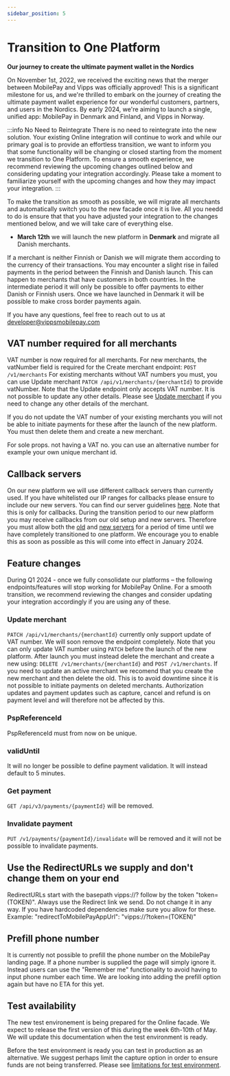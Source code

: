 ```yaml
---
sidebar_position: 5
---
```


# Transition to One Platform

**Our journey to create the ultimate payment wallet in the Nordics**

On November 1st, 2022, we received the exciting news that the merger between MobilePay and Vipps was officially approved! This is a significant milestone for us, and we're thrilled to embark on the journey of creating the ultimate payment wallet experience for our wonderful customers, partners, and users in the Nordics. By early 2024, we're aiming to launch a single, unified app: MobilePay in Denmark and Finland, and Vipps in Norway.

:::info No Need to Reintegrate
There is no need to reintegrate into the new solution. Your existing Online integration will continue to work and while our primary goal is to provide an effortless transition, we want to inform you that some functionality will be changing or closed starting from the moment we transition to One Platform. To ensure a smooth experience, we recommend reviewing the upcoming changes outlined below and considering updating your integration accordingly. 
Please take a moment to familiarize yourself with the upcoming changes and how they may impact your integration.
:::

To make the transition as smooth as possible, we will migrate all merchants and automatically switch you to the new facade once it is live. All you needd to do is ensure that that you have adjusted your integration to the changes mentioned below, and we will take care of everything else. 
- **March 12th** we will launch the new platform in **Denmark** and migrate all Danish merchants.
  
If a merchant is neither Finnish or Danish we will migrate them according to the currency of their transactions. You may encounter a slight rise in failed payments in the period between the Finnish and Danish launch. This can happen to merchants that have customers in both countries. In the intermediate period it will only be possible to offer payments to either Danish or Finnish users. Once we have launched in Denmark it will be possible to make cross border payments again. 

If you have any questions, feel free to reach out to us at developer@vippsmobilepay.com 

## VAT number required for all merchants

VAT number is now required for all merchants. For new merchants, the vatNumber field is required for the Create merchant endpoint: `POST /v1/merchants`
For existing merchants without VAT numbers you must, you can use Update merchant `PATCH /api/v1/merchants/{merchantId}` to provide vatNumber. Note that the Update endpoint only accepts VAT number. It is not possible to update any other details. Please see [Update merchant](#update-merchant) if you need to change any other details of the merchant.

If you do not update the VAT number of your existing merchants you will not be able to initiate payments for these after the launch of the new platform. You must then delete them and create a new merchant. 

For sole props. not having a VAT no. you can use an alternative number for example your own unique merchant id.

## Callback servers
On our new platform we will use different callback servers than currently used. If you have whitelisted our IP ranges for callbacks please ensure to include our new servers. You can find our server guidelines [here](https://developer.vippsmobilepay.com/docs/developer-resources/servers/). Note that this is only for callbacks. During the transition period to our new platform you may receive callbacks from our old setup and new servers. Therefore you must allow both the [old](/docs/support/faq) and [new servers](https://developer.vippsmobilepay.com/docs/developer-resources/servers/) for a period of time until we have completely transitioned to one platform. We encourage you to enable this as soon as possible as this will come into effect in January 2024.

## Feature changes
During Q1 2024 - once we fully consolidate our platforms – the following endpoints/features will stop working for MobilePay Online.
For a smooth transition, we recommend reviewing the changes and consider updating your integration accordingly if you are using any of these.

### Update merchant 
`PATCH /api/v1/merchants/{merchantId}` currently only support update of VAT number. We will soon remove the endpoint completely. Note that you can only update VAT number using `PATCH` before the launch of the new platform. After launch you must instead delete the merchant and create a new using: `DELETE /v1/merchants/{merchantId}` and `POST /v1/merchants`.
If you need to update an active merchant we recomend that you create the new merchant and then delete the old. This is to avoid downtime since it is not possible to initiate payments on deleted merchants. Authorization updates and payment updates such as capture, cancel and refund is on payment level and will therefore not be affected by this. 

### PspReferenceId
PspReferenceId must from now on be unique.

### validUntil 
It will no longer be possible to define payment validation. It will instead default to 5 minutes. 

### Get payment
`GET /api/v3/payments/{paymentId}` will be removed. 

### Invalidate payment
`PUT /v1/payments/{paymentId}/invalidate` will be removed and it will not be possible to invalidate payments. 

## Use the RedirectURLs we supply and don't change them on your end
RedirectURLs start with the basepath vipps://? follow by the token "token=(TOKEN)". Always use the Redirect link we send. Do not change it in any way.
If you have hardcoded dependencies make sure you allow for these.
Example:
 "redirectToMobilePayAppUrl": "vipps://?token=(TOKEN)"

## Prefill phone number
It is currently not possible to prefill the phone number on the MobilePay landing page. If a phone number is supplied the page will simply ignore it. Instead users can use the "Remember me" functionality to avoid having to input phone number each time. We are looking into adding the prefill option again but have no ETA for this yet. 

## Test availability
The new test environement is being prepared for the Online facade. We expect to release the first version of this during the week 6th-10th of May. We will update this documentation when the test environment is ready. 

Before the test environment is ready you can test in production as an alternative. We suggest perhaps limit the capture option in order to ensure funds are not being transferred. 
Please see [limitations for test environment](https://developer.vippsmobilepay.com/docs/test-environment/#regional-limitations).
